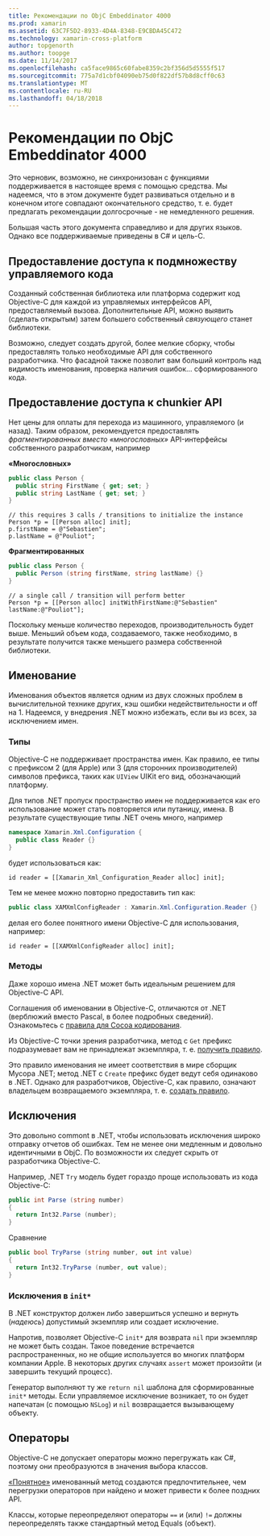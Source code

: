 ```yaml
---
title: Рекомендации по ObjC Embeddinator 4000
ms.prod: xamarin
ms.assetid: 63C7F5D2-8933-4D4A-8348-E9CBDA45C472
ms.technology: xamarin-cross-platform
author: topgenorth
ms.author: toopge
ms.date: 11/14/2017
ms.openlocfilehash: ca5face9865c60fabe8359c2bf356d5d5555f517
ms.sourcegitcommit: 775a7d1cbf04090eb75d0f822df57b8d8cff0c63
ms.translationtype: MT
ms.contentlocale: ru-RU
ms.lasthandoff: 04/18/2018
---
```

# <a name="embeddinator-4000-best-practices-for-objc"></a>Рекомендации по ObjC Embeddinator 4000

Это черновик, возможно, не синхронизован с функциями поддерживается в настоящее время с помощью средства. Мы надеемся, что в этом документе будет развиваться отдельно и в конечном итоге совпадают окончательного средство, т. е. будет предлагать рекомендации долгосрочные - не немедленного решения.

Большая часть этого документа справедливо и для других языков. Однако все поддерживаемые приведены в C# и цель-C.

## <a name="exposing-a-subset-of-the-managed-code"></a>Предоставление доступа к подмножеству управляемого кода

Созданный собственная библиотека или платформа содержит код Objective-C для каждой из управляемых интерфейсов API, предоставляемый вызова. Дополнительные API, можно выявить (сделать открытым) затем большего собственный _связующего_ станет библиотеки.

Возможно, следует создать другой, более мелкие сборку, чтобы предоставлять только необходимые API для собственного разработчика. Что фасадной также позволит вам больший контроль над видимость именования, проверка наличия ошибок... сформированного кода.

## <a name="exposing-a-chunkier-api"></a>Предоставление доступа к chunkier API

Нет цены для оплаты для перехода из машинного, управляемого (и назад). Таким образом, рекомендуется предоставлять _фрагментированных вместо «многословных»_ API-интерфейсы собственного разработчикам, например

**«Многословных»**

```csharp
public class Person {
  public string FirstName { get; set; }
  public string LastName { get; set; }
}
```

```objc
// this requires 3 calls / transitions to initialize the instance
Person *p = [[Person alloc] init];
p.firstName = @"Sebastien";
p.lastName = @"Pouliot";
```

**Фрагментированных**

```csharp
public class Person {
  public Person (string firstName, string lastName) {}
}
```

```objc
// a single call / transition will perform better
Person *p = [[Person alloc] initWithFirstName:@"Sebastien" lastName:@"Pouliot"];
```

Поскольку меньше количество переходов, производительность будет выше. Меньший объем кода, создаваемого, также необходимо, в результате получится также меньшего размера собственной библиотеки.

## <a name="naming"></a>Именование

Именования объектов является одним из двух сложных проблем в вычислительной технике других, кэш ошибки недействительности и off на 1. Надеемся, у внедрения .NET можно избежать, если вы из всех, за исключением имен.

### <a name="types"></a>Типы

Objective-C не поддерживает пространства имен. Как правило, ее типы с префиксом 2 (для Apple) или 3 (для сторонних производителей) символов префикса, таких как `UIView` UIKit его вид, обозначающий платформу.

Для типов .NET пропуск пространство имен не поддерживается как его использование может стать повторяется или путаницу, имена. В результате существующие типы .NET очень много, например

```csharp
namespace Xamarin.Xml.Configuration {
  public class Reader {}
}
```

будет использоваться как:

```objc
id reader = [[Xamarin_Xml_Configuration_Reader alloc] init];
```

Тем не менее можно повторно предоставить тип как:

```csharp
public class XAMXmlConfigReader : Xamarin.Xml.Configuration.Reader {}
```

делая его более понятного имени Objective-C для использования, например:

```objc
id reader = [[XAMXmlConfigReader alloc] init];
```

### <a name="methods"></a>Методы

Даже хорошо имена .NET может быть идеальным решением для Objective-C API.

Соглашения об именовании в Objective-C, отличаются от .NET (верблюжий вместо Pascal, в более подробных сведений).
Ознакомьтесь с [правила для Cocoa кодирования](https://developer.apple.com/library/content/documentation/Cocoa/Conceptual/CodingGuidelines/Articles/NamingMethods.html#//apple_ref/doc/uid/20001282-BCIGIJJF).

Из Objective-C точки зрения разработчика, метод с `Get` префикс подразумевает вам не принадлежат экземпляра, т. е. [получить правило](https://developer.apple.com/library/content/documentation/CoreFoundation/Conceptual/CFMemoryMgmt/Concepts/Ownership.html#//apple_ref/doc/uid/20001148-SW1).

Это правило именования не имеет соответствия в мире сборщик Мусора .NET; метод .NET с `Create` префикс будет ведут себя одинаково в .NET. Однако для разработчиков, Objective-C, как правило, означают владельцем возвращаемого экземпляра, т. е. [создать правило](https://developer.apple.com/library/content/documentation/CoreFoundation/Conceptual/CFMemoryMgmt/Concepts/Ownership.html#//apple_ref/doc/uid/20001148-103029).

## <a name="exceptions"></a>Исключения

Это довольно commont в .NET, чтобы использовать исключения широко отправку отчетов об ошибках. Тем не менее они медленным и довольно идентичными в ObjC. По возможности их следует скрыть от разработчика Objective-C.

Например, .NET `Try` модель будет гораздо проще использовать из кода Objective-C:

```csharp
public int Parse (string number)
{
  return Int32.Parse (number);
}
```

Сравнение

```csharp
public bool TryParse (string number, out int value)
{
  return Int32.TryParse (number, out value);
}
```

### <a name="exceptions-inside-init"></a>Исключения в `init*`

В .NET конструктор должен либо завершиться успешно и вернуть (_надеюсь_) допустимый экземпляр или создает исключение.

Напротив, позволяет Objective-C `init*` для возврата `nil` при экземпляр не может быть создан. Такое поведение встречается распространенных, но не общие используется во многих платформ компании Apple. В некоторых других случаях `assert` может произойти (и завершить текущий процесс).

Генератор выполняют ту же `return nil` шаблона для сформированные `init*` методы. Если управляемое исключение возникает, то он будет напечатан (с помощью `NSLog`) и `nil` возвращается вызывающему объекту.

## <a name="operators"></a>Операторы

Objective-C не допускает операторы можно перегружать как C#, поэтому они преобразуются в значения выбора классов.

[«Понятное»](/dotnet/standard/design-guidelines/operator-overloads/) именованный метод создаются предпочтительнее, чем перегрузки операторов при найдено и может привести к более поздних API.

Классы, которые переопределяют операторы `==` и (или) `!=` должны переопределять также стандартный метод Equals (объект).
